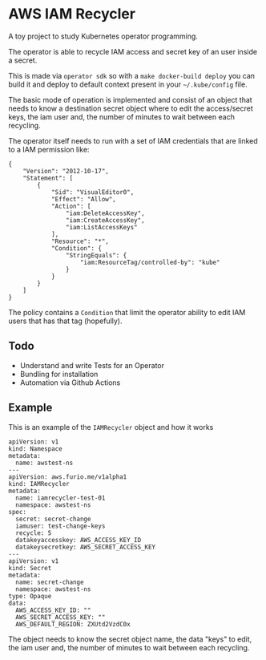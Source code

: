 AWS IAM Recycler
==============

A toy project to study Kubernetes operator programming.

The operator is able to recycle IAM access and secret key of an user inside a secret.

This is made via `operator sdk` so with a `make docker-build deploy` you can build it and deploy to default context present in your `~/.kube/config` file.

The basic mode of operation is implemented and consist of an object that needs to know a destination secret object where to edit the access/secret keys, the iam user and, the number of minutes to wait between each recycling.

The operator itself needs to run with a set of IAM credentials that are linked to a IAM permission like:
```
{
    "Version": "2012-10-17",
    "Statement": [
        {
            "Sid": "VisualEditor0",
            "Effect": "Allow",
            "Action": [
                "iam:DeleteAccessKey",
                "iam:CreateAccessKey",
                "iam:ListAccessKeys"
            ],
            "Resource": "*",
            "Condition": {
                "StringEquals": {
                    "iam:ResourceTag/controlled-by": "kube"
                }
            }
        }
    ]
}
```

The policy contains a `Condition` that limit the operator ability to edit IAM users that has that tag (hopefully).

Todo
----
- Understand and write Tests for an Operator
- Bundling for installation
- Automation via Github Actions

Example
--------
This is an example of the `IAMRecycler` object and how it works
```
apiVersion: v1
kind: Namespace
metadata:
  name: awstest-ns
---
apiVersion: aws.furio.me/v1alpha1
kind: IAMRecycler
metadata:
  name: iamrecycler-test-01
  namespace: awstest-ns
spec:
  secret: secret-change
  iamuser: test-change-keys
  recycle: 5
  datakeyaccesskey: AWS_ACCESS_KEY_ID
  datakeysecretkey: AWS_SECRET_ACCESS_KEY
---
apiVersion: v1
kind: Secret
metadata:
  name: secret-change
  namespace: awstest-ns
type: Opaque
data:
  AWS_ACCESS_KEY_ID: ""
  AWS_SECRET_ACCESS_KEY: ""
  AWS_DEFAULT_REGION: ZXUtd2VzdC0x
```

The object needs to know the secret object name, the data "keys" to edit, the iam user and, the number of minutes to wait between each recycling.
